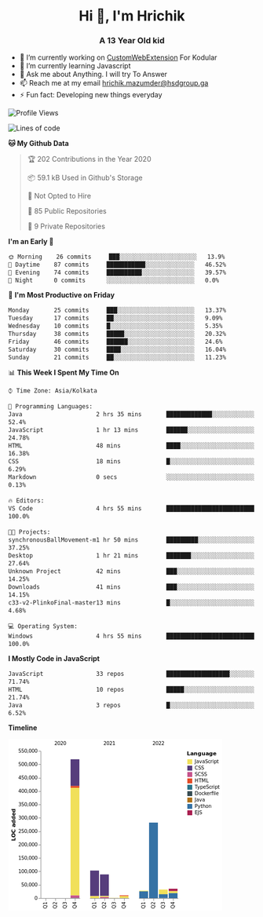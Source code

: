 <h1 align="center">Hi 👋, I'm Hrichik</h1>
<h3 align="center">A 13 Year Old kid</h3>


- 🔭 I’m currently working on [CustomWebExtension](https://github.com/hrichiksite/CustomWebExtension) For Kodular
- 🌱 I’m currently learning Javascript
- 💬 Ask me about Anything. I will try To Answer
- 📫 Reach me at my email hrichik.mazumder@hsdgroup.ga
- ⚡ Fun fact: Developing new things everyday

<!--START_SECTION:waka-->
![Profile Views](http://img.shields.io/badge/Profile%20Views-96-blue)

![Lines of code](https://img.shields.io/badge/From%20Hello%20World%20I%27ve%20Written-2.6%20million%20lines%20of%20code-blue)

**🐱 My Github Data** 

> 🏆 202 Contributions in the Year 2020
 > 
> 📦 59.1 kB Used in Github's Storage 
 > 
> 🚫 Not Opted to Hire
 > 
> 📜 85 Public Repositories
 > 
> 🔑 9 Private Repositories 

**I'm an Early 🐤** 

```text
🌞 Morning    26 commits     ███░░░░░░░░░░░░░░░░░░░░░░   13.9% 
🌆 Daytime    87 commits     ███████████░░░░░░░░░░░░░░   46.52% 
🌃 Evening    74 commits     ██████████░░░░░░░░░░░░░░░   39.57% 
🌙 Night      0 commits      ░░░░░░░░░░░░░░░░░░░░░░░░░   0.0%

```
📅 **I'm Most Productive on Friday** 

```text
Monday       25 commits     ███░░░░░░░░░░░░░░░░░░░░░░   13.37% 
Tuesday      17 commits     ██░░░░░░░░░░░░░░░░░░░░░░░   9.09% 
Wednesday    10 commits     █░░░░░░░░░░░░░░░░░░░░░░░░   5.35% 
Thursday     38 commits     █████░░░░░░░░░░░░░░░░░░░░   20.32% 
Friday       46 commits     ██████░░░░░░░░░░░░░░░░░░░   24.6% 
Saturday     30 commits     ████░░░░░░░░░░░░░░░░░░░░░   16.04% 
Sunday       21 commits     ██░░░░░░░░░░░░░░░░░░░░░░░   11.23%

```


📊 **This Week I Spent My Time On** 

```text
⌚︎ Time Zone: Asia/Kolkata

💬 Programming Languages: 
Java                     2 hrs 35 mins       █████████████░░░░░░░░░░░░   52.4% 
JavaScript               1 hr 13 mins        ██████░░░░░░░░░░░░░░░░░░░   24.78% 
HTML                     48 mins             ████░░░░░░░░░░░░░░░░░░░░░   16.38% 
CSS                      18 mins             █░░░░░░░░░░░░░░░░░░░░░░░░   6.29% 
Markdown                 0 secs              ░░░░░░░░░░░░░░░░░░░░░░░░░   0.13%

🔥 Editors: 
VS Code                  4 hrs 55 mins       █████████████████████████   100.0%

🐱‍💻 Projects: 
synchronousBallMovement-m1 hr 50 mins        █████████░░░░░░░░░░░░░░░░   37.25% 
Desktop                  1 hr 21 mins        ███████░░░░░░░░░░░░░░░░░░   27.64% 
Unknown Project          42 mins             ███░░░░░░░░░░░░░░░░░░░░░░   14.25% 
Downloads                41 mins             ███░░░░░░░░░░░░░░░░░░░░░░   14.15% 
c33-v2-PlinkoFinal-master13 mins             █░░░░░░░░░░░░░░░░░░░░░░░░   4.68%

💻 Operating System: 
Windows                  4 hrs 55 mins       █████████████████████████   100.0%

```

**I Mostly Code in JavaScript** 

```text
JavaScript               33 repos            ██████████████████░░░░░░░   71.74% 
HTML                     10 repos            █████░░░░░░░░░░░░░░░░░░░░   21.74% 
Java                     3 repos             █░░░░░░░░░░░░░░░░░░░░░░░░   6.52%

```


**Timeline**

![Chart not found](https://github.com/hrichiksite/hrichiksite/blob/master/charts/bar_graph.png) 


<!--END_SECTION:waka-->

